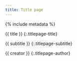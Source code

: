 ```yaml
---
title: Title page
---
```


{% include metadata %}

{{ title }}
{:.titlepage-title}

{{ subtitle }}
{:.titlepage-subtitle}

{{ creator }}
{:.titlepage-author}
